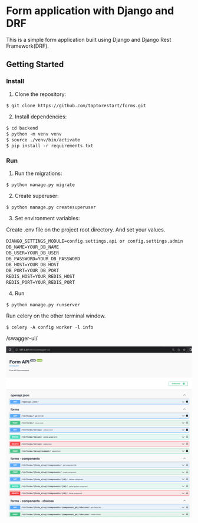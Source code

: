 # Form application with Django and DRF
This is a simple form application built using Django and Django Rest Framework(DRF).

## Getting Started

### Install
1. Clone the repository:
```shell
$ git clone https://github.com/taptorestart/forms.git
```

2. Install dependencies:
```shell
$ cd backend
$ python -m venv venv
$ source ./venv/bin/activate
$ pip install -r requirements.txt
```

### Run
1. Run the migrations:
```shell
$ python manage.py migrate
```

2. Create superuser:
```shell
$ python manage.py createsuperuser
```

3. Set environment variables:

Create .env file on the project root directory. And set your values. 
```
DJANGO_SETTINGS_MODULE=config.settings.api or config.settings.admin
DB_NAME=YOUR_DB_NAME
DB_USER=YOUR_DB_USER
DB_PASSWORD=YOUR_DB_PASSWORD
DB_HOST=YOUR_DB_HOST
DB_PORT=YOUR_DB_PORT
REDIS_HOST=YOUR_REDIS_HOST
REDIS_PORT=YOUR_REDIS_PORT
```

4. Run

```shell
$ python manage.py runserver
```

Run celery on the other terminal window.
```shell
$ celery -A config worker -l info
```

/swagger-ui/

![Form API Documentation](./docs/images/form-api-documentation.png)
